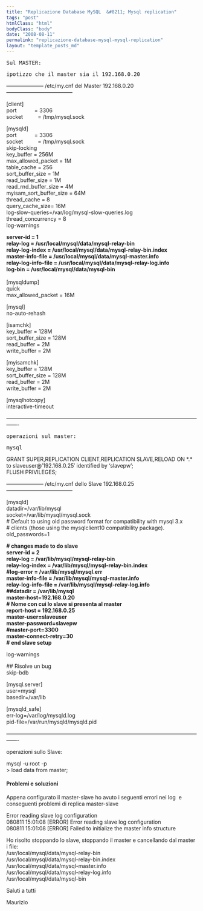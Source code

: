 ```yaml
---
title: "Replicazione Database MySQL  &#8211; Mysql replication"
tags: "post"
htmlClass: "html"
bodyClass: "body"
date: "2008-08-11"
permalink: "replicazione-database-mysql-mysql-replication"
layout: "template_posts_md"
---
```

<p><tt>Sul MASTER:</tt></p>
<p><tt>ipotizzo che il master sia il 192.168.0.20</tt></p>
<p><tt></tt>&#8212;&#8212;&#8212;&#8212;&#8212;&#8212;&#8212; /etc/my.cnf del Master 192.168.0.20 &#8212;&#8212;&#8212;&#8212;&#8212;&#8212;&#8212;&#8212;&#8212;&#8212;&#8212;&#8212;&#8211;</p>
<p>[client]<br />
port            = 3306<br />
socket          = /tmp/mysql.sock</p>
<p>[mysqld]<br />
port            = 3306<br />
socket          = /tmp/mysql.sock<br />
skip-locking<br />
key_buffer = 256M<br />
max_allowed_packet = 1M<br />
table_cache = 256<br />
sort_buffer_size = 1M<br />
read_buffer_size = 1M<br />
read_rnd_buffer_size = 4M<br />
myisam_sort_buffer_size = 64M<br />
thread_cache = 8<br />
query_cache_size= 16M<br />
log-slow-queries=/var/log/mysql-slow-queries.log<br />
thread_concurrency = 8<br />
log-warnings</p>
<p><strong>server-id = 1<br />
relay-log = /usr/local/mysql/data/mysql-relay-bin<br />
relay-log-index = /usr/local/mysql/data/mysql-relay-bin.index<br />
master-info-file = /usr/local/mysql/data/mysql-master.info<br />
relay-log-info-file = /usr/local/mysql/data/mysql-relay-log.info<br />
log-bin = /usr/local/mysql/data/mysql-bin<br />
</strong><br />
[mysqldump]<br />
quick<br />
max_allowed_packet = 16M</p>
<p>[mysql]<br />
no-auto-rehash</p>
<p>[isamchk]<br />
key_buffer = 128M<br />
sort_buffer_size = 128M<br />
read_buffer = 2M<br />
write_buffer = 2M</p>
<p>[myisamchk]<br />
key_buffer = 128M<br />
sort_buffer_size = 128M<br />
read_buffer = 2M<br />
write_buffer = 2M</p>
<p>[mysqlhotcopy]<br />
interactive-timeout</p>
<p>&#8212;&#8212;&#8212;&#8212;&#8212;&#8212;&#8212;&#8212;&#8212;&#8212;&#8212;&#8212;&#8212;&#8212;&#8212;&#8212;&#8212;&#8212;&#8212;&#8212;&#8212;&#8212;&#8212;&#8212;&#8212;&#8212;&#8212;&#8212;&#8212;&#8212;&#8212;&#8212;&#8212;&#8212;&#8212;&#8212;&#8212;&#8212;-<br />
<tt></tt></p>
<p><tt>operazioni sul master:</tt></p>
<p><tt>mysql</tt></p>
<p><tt></tt>GRANT SUPER,REPLICATION CLIENT,REPLICATION SLAVE,RELOAD ON *.* to slaveuser@&#8217;192.168.0.25&#8242; identified by &#8216;slavepw&#8217;;<br />
FLUSH PRIVILEGES;<br />
<tt></tt></p>
<p><tt></tt>&#8212;&#8212;&#8212;&#8212;&#8212;&#8212;&#8212; /etc/my.cnf dello Slave 192.168.0.25 &#8212;&#8212;&#8212;&#8212;&#8212;&#8212;&#8212;&#8212;&#8212;&#8212;&#8212;&#8212;&#8211;</p>
<p>[mysqld]<br />
datadir=/var/lib/mysql<br />
socket=/var/lib/mysql/mysql.sock<br />
# Default to using old password format for compatibility with mysql 3.x<br />
# clients (those using the mysqlclient10 compatibility package).<br />
old_passwords=1</p>
<p><strong># changes made to do slave<br />
server-id = 2<br />
relay-log = /var/lib/mysql/mysql-relay-bin<br />
relay-log-index = /var/lib/mysql/mysql-relay-bin.index<br />
#log-error = /var/lib/mysql/mysql.err<br />
master-info-file = /var/lib/mysql/mysql-master.info<br />
relay-log-info-file = /var/lib/mysql/mysql-relay-log.info<br />
##datadir = /var/lib/mysql<br />
master-host=192.168.0.20<br />
# Nome con cui lo slave si presenta al master<br />
report-host = 192.168.0.25<br />
master-user=slaveuser<br />
master-password=slavepw<br />
#master-port=3300<br />
master-connect-retry=30<br />
# end slave setup</strong></p>
<p><strong></strong> log-warnings</p>
<p>## Risolve un bug<br />
skip-bdb</p>
<p>[mysql.server]<br />
user=mysql<br />
basedir=/var/lib</p>
<p>[mysqld_safe]<br />
err-log=/var/log/mysqld.log<br />
pid-file=/var/run/mysqld/mysqld.pid</p>
<p>&#8212;&#8212;&#8212;&#8212;&#8212;&#8212;&#8212;&#8212;&#8212;&#8212;&#8212;&#8212;&#8212;&#8212;&#8212;&#8212;&#8212;&#8212;&#8212;&#8212;&#8212;&#8212;&#8212;&#8212;&#8212;&#8212;&#8212;&#8212;&#8212;&#8212;&#8212;&#8212;&#8212;&#8212;&#8212;&#8212;&#8212;&#8212;-</p>
<p>operazioni sullo Slave:</p>
<p>mysql -u root -p<br />
&gt; load data from master;</p>
<h4>Problemi e soluzioni</h4>
<p>Appena configurato il master-slave ho avuto i seguenti errori nei log  e conseguenti problemi di replica master-slave</p>
<p>Error reading slave log configuration<br />
080811 15:01:08 [ERROR] Error reading slave log configuration<br />
080811 15:01:08 [ERROR] Failed to initialize the master info structure</p>
<p>Ho risolto stoppando lo slave, stoppando il master e cancellando dal master i file:<br />
/usr/local/mysql/data/mysql-relay-bin<br />
/usr/local/mysql/data/mysql-relay-bin.index<br />
/usr/local/mysql/data/mysql-master.info<br />
/usr/local/mysql/data/mysql-relay-log.info<br />
/usr/local/mysql/data/mysql-bin</p>
<p>Saluti a tutti</p>
<p>Maurizio</p>

